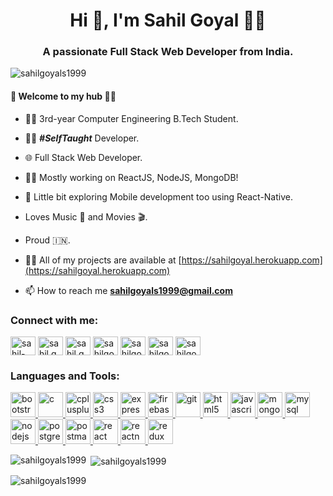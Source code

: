 <h1 align="center">Hi 👋, I'm Sahil Goyal 🙋‍♂️</h1>
<h3 align="center">A passionate Full Stack Web Developer from India.</h3>

<p align="left"> <img src="https://komarev.com/ghpvc/?username=sahilgoyals1999&label=Profile%20views&color=0e75b6&style=flat" alt="sahilgoyals1999" /> </p>

#### 🎍 Welcome to my hub 👨‍💻

- 👨‍🎓 3rd-year Computer Engineering B.Tech Student.
- 👨‍💻 ***#SelfTaught*** Developer.
- 🌐 Full Stack Web Developer.
- 👨‍💻 Mostly working on ReactJS, NodeJS, MongoDB!
- 📱 Little bit exploring Mobile development too using React-Native.
- Loves Music 🎵 and Movies 🎬.
- Proud 🇮🇳.

- 👨‍💻 All of my projects are available at [https://sahilgoyal.herokuapp.com](https://sahilgoyal.herokuapp.com)

- 📫 How to reach me **sahilgoyals1999@gmail.com**

<h3 align="left">Connect with me:</h3>
<p align="left">
<a href="https://linkedin.com/in/sahil-goyal-138b96175" target="blank"><img align="center" src="https://cdn.jsdelivr.net/npm/simple-icons@3.0.1/icons/linkedin.svg" alt="sahil-goyal-138b96175" height="30" width="40" /></a>
<a href="https://fb.com/sahil.goyal.35762" target="blank"><img align="center" src="https://cdn.jsdelivr.net/npm/simple-icons@3.0.1/icons/facebook.svg" alt="sahil.goyal.35762" height="30" width="40" /></a>
<a href="https://instagram.com/sahil.goyal25" target="blank"><img align="center" src="https://cdn.jsdelivr.net/npm/simple-icons@3.0.1/icons/instagram.svg" alt="sahil.goyal25" height="30" width="40" /></a>
<a href="https://www.codechef.com/users/sahilgoyals" target="blank"><img align="center" src="https://cdn.jsdelivr.net/npm/simple-icons@3.1.0/icons/codechef.svg" alt="sahilgoyals" height="30" width="40" /></a>
<a href="https://www.leetcode.com/sahilgoyals" target="blank"><img align="center" src="https://cdn.jsdelivr.net/npm/simple-icons@3.0.1/icons/leetcode.svg" alt="sahilgoyals" height="30" width="40" /></a>
<a href="https://www.hackerearth.com/sahilgoyals" target="blank"><img align="center" src="https://cdn.jsdelivr.net/npm/simple-icons@3.0.1/icons/hackerearth.svg" alt="sahilgoyals" height="30" width="40" /></a>
<a href="https://auth.geeksforgeeks.org/user/sahilgoyals1999" target="blank"><img align="center" src="https://cdn.jsdelivr.net/npm/simple-icons@3.0.1/icons/geeksforgeeks.svg" alt="sahilgoyals1999" height="30" width="40" /></a>
</p>

<h3 align="left">Languages and Tools:</h3>
<p align="left"> <a href="https://getbootstrap.com" target="_blank"> <img src="https://devicons.github.io/devicon/devicon.git/icons/bootstrap/bootstrap-plain.svg" alt="bootstrap" width="40" height="40"/> </a> <a href="https://www.cprogramming.com/" target="_blank"> <img src="https://devicons.github.io/devicon/devicon.git/icons/c/c-original.svg" alt="c" width="40" height="40"/> </a> <a href="https://www.w3schools.com/cpp/" target="_blank"> <img src="https://devicons.github.io/devicon/devicon.git/icons/cplusplus/cplusplus-original.svg" alt="cplusplus" width="40" height="40"/> </a> <a href="https://www.w3schools.com/css/" target="_blank"> <img src="https://devicons.github.io/devicon/devicon.git/icons/css3/css3-original-wordmark.svg" alt="css3" width="40" height="40"/> </a> <a href="https://expressjs.com" target="_blank"> <img src="https://devicons.github.io/devicon/devicon.git/icons/express/express-original-wordmark.svg" alt="express" width="40" height="40"/> </a> <a href="https://firebase.google.com/" target="_blank"> <img src="https://www.vectorlogo.zone/logos/firebase/firebase-icon.svg" alt="firebase" width="40" height="40"/> </a> <a href="https://git-scm.com/" target="_blank"> <img src="https://www.vectorlogo.zone/logos/git-scm/git-scm-icon.svg" alt="git" width="40" height="40"/> </a> <a href="https://www.w3.org/html/" target="_blank"> <img src="https://devicons.github.io/devicon/devicon.git/icons/html5/html5-original-wordmark.svg" alt="html5" width="40" height="40"/> </a> <a href="https://developer.mozilla.org/en-US/docs/Web/JavaScript" target="_blank"> <img src="https://devicons.github.io/devicon/devicon.git/icons/javascript/javascript-original.svg" alt="javascript" width="40" height="40"/> </a> <a href="https://www.mongodb.com/" target="_blank"> <img src="https://devicons.github.io/devicon/devicon.git/icons/mongodb/mongodb-original-wordmark.svg" alt="mongodb" width="40" height="40"/> </a> <a href="https://www.mysql.com/" target="_blank"> <img src="https://devicons.github.io/devicon/devicon.git/icons/mysql/mysql-original-wordmark.svg" alt="mysql" width="40" height="40"/> </a> <a href="https://nodejs.org" target="_blank"> <img src="https://devicons.github.io/devicon/devicon.git/icons/nodejs/nodejs-original-wordmark.svg" alt="nodejs" width="40" height="40"/> </a> <a href="https://www.postgresql.org" target="_blank"> <img src="https://devicons.github.io/devicon/devicon.git/icons/postgresql/postgresql-original-wordmark.svg" alt="postgresql" width="40" height="40"/> </a> <a href="https://postman.com" target="_blank"> <img src="https://www.vectorlogo.zone/logos/getpostman/getpostman-icon.svg" alt="postman" width="40" height="40"/> </a> <a href="https://reactjs.org/" target="_blank"> <img src="https://devicons.github.io/devicon/devicon.git/icons/react/react-original-wordmark.svg" alt="react" width="40" height="40"/> </a> <a href="https://reactnative.dev/" target="_blank"> <img src="https://reactnative.dev/img/header_logo.svg" alt="reactnative" width="40" height="40"/> </a> <a href="https://redux.js.org" target="_blank"> <img src="https://devicons.github.io/devicon/devicon.git/icons/redux/redux-original.svg" alt="redux" width="40" height="40"/> </a> </p>

<p><img align="left" src="https://github-readme-stats.vercel.app/api/top-langs?username=sahilgoyals1999&show_icons=true&locale=en&layout=compact" alt="sahilgoyals1999" /></p>

<p>&nbsp;<img align="center" src="https://github-readme-stats.vercel.app/api?username=sahilgoyals1999&count_private=true&show_icons=true&locale=en" alt="sahilgoyals1999" /></p>

<p><img align="center" src="https://github-readme-streak-stats.herokuapp.com/?user=sahilgoyals1999&" alt="sahilgoyals1999" /></p>

